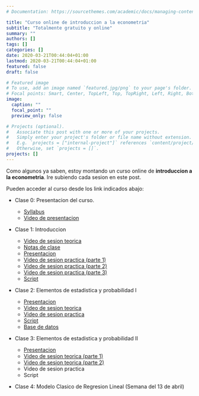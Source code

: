 ```yaml
---
# Documentation: https://sourcethemes.com/academic/docs/managing-content/

title: "Curso online de introduccion a la econometria"
subtitle: "Totalmente gratuito y online"
summary: ""
authors: []
tags: []
categories: []
date: 2020-03-21T00:44:04+01:00
lastmod: 2020-03-21T00:44:04+01:00
featured: false
draft: false

# Featured image
# To use, add an image named `featured.jpg/png` to your page's folder.
# Focal points: Smart, Center, TopLeft, Top, TopRight, Left, Right, BottomLeft, Bottom, BottomRight.
image:
  caption: ""
  focal_point: ""
  preview_only: false

# Projects (optional).
#   Associate this post with one or more of your projects.
#   Simply enter your project's folder or file name without extension.
#   E.g. `projects = ["internal-project"]` references `content/project/deep-learning/index.md`.
#   Otherwise, set `projects = []`.
projects: []
---
```

Como algunos ya saben, estoy montando un curso online de **introduccion a la econometria**. Ire subiendo cada sesion en este post.

Pueden acceder al curso desde los link indicados abajo:

* Clase 0: Presentacion del curso.
  + [Syllabus](syllabus_intro_econometria.pdf)
  + [Video de presentacion](https://youtu.be/-olsXU62SeY)

* Clase 1: Introduccion
  + [Video de sesion teorica](https://youtu.be/qpBmjcXG3oc)
  + [Notas de clase](clase_1.pdf)
  + [Presentacion](clase_1_pres.pdf)
  + [Video de sesion practica (parte 1)](https://youtu.be/ab-EHHPKr1w)
  + [Video de sesion practica (parte 2)](https://youtu.be/WTc6F9o4rbM)
  + [Video de sesion practica (parte 3)](https://youtu.be/owuknUzTWd4)
  + [Script](clase1.R)

* Clase 2: Elementos de estadistica y probabilidad I
  + [Presentacion](clase_2_pres.pdf)
  + [Video de sesion teorica](https://youtu.be/uUTnAOzUTpU)
  + [Video de sesion practica](https://youtu.be/1ANEfYrLtgg)
  + [Script](practica_2.R)
  + [Base de datos](dat_clase2.xlsx)

* Clase 3: Elementos de estadistica y probabilidad II
  + [Presentacion](clase_3_pres.pdf)
  + [Video de sesion teorica (parte 1)](https://youtu.be/jBNdaMxtQOk)
  + [Video de sesion teorica (parte 2)](https://youtu.be/56vmrOixkzc)
  + Video de sesion practica
  + Script

* Clase 4: Modelo Clasico de Regresion Lineal (Semana del 13 de abril)